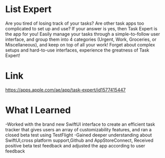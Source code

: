 # List Expert
Are you tired of losing track of your tasks? Are other task apps too complicated to set up and use? If your answer is yes, then Task Expert is the app for you! 
Easily manage your tasks through a simple-to-follow user interface, and group them into 4 categories (Urgent, Work, Groceries, or Miscellaneous), and keep on top of all your work!
Forget about complex setups and hard-to-use interfaces, experience the greatness of Task Expert!

# Link
https://apps.apple.com/ae/app/task-expert/id1577415447

# What I Learned 
-Worked with the brand new SwiftUI interface to create an efficient task tracker that gives users an array of customizability features, and ran a closed beta test using TestFlight
-Gained deeper understanding about SwiftUI,cross platform support,Github and AppStoreConnect, Received positive beta test feedback and adjusted the app according to user feedback
